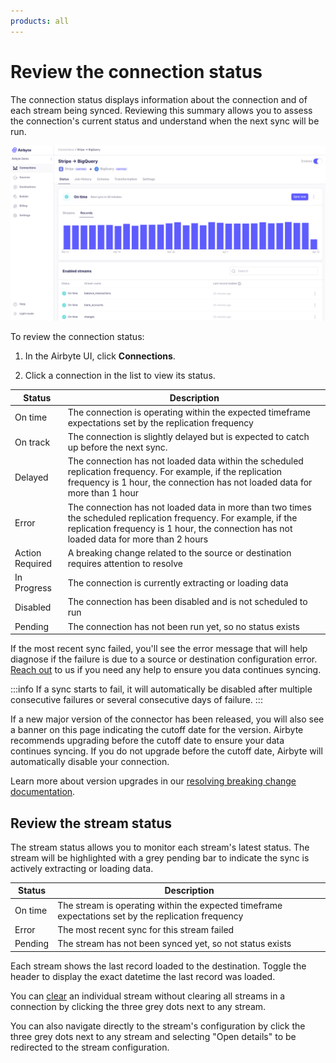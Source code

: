 ```yaml
---
products: all
---
```


# Review the connection status

The connection status displays information about the connection and of each stream being synced. Reviewing this summary allows you to assess the connection's current status and understand when the next sync will be run.

![Connection Status](./assets/connection-status-page.png)

To review the connection status:

1. In the Airbyte UI, click **Connections**.

2. Click a connection in the list to view its status.

| Status          | Description                                                                                                                                                                                                  |
| --------------- | ------------------------------------------------------------------------------------------------------------------------------------------------------------------------------------------------------------ |
| On time         | The connection is operating within the expected timeframe expectations set by the replication frequency                                                                                                      |
| On track        | The connection is slightly delayed but is expected to catch up before the next sync.                                                                                                                         |
| Delayed         | The connection has not loaded data within the scheduled replication frequency. For example, if the replication frequency is 1 hour, the connection has not loaded data for more than 1 hour                  |
| Error           | The connection has not loaded data in more than two times the scheduled replication frequency. For example, if the replication frequency is 1 hour, the connection has not loaded data for more than 2 hours |
| Action Required | A breaking change related to the source or destination requires attention to resolve                                                                                                                         |
| In Progress     | The connection is currently extracting or loading data                                                                                                                                                       |
| Disabled        | The connection has been disabled and is not scheduled to run                                                                                                                                                 |
| Pending         | The connection has not been run yet, so no status exists                                                                                                                                                     |

If the most recent sync failed, you'll see the error message that will help diagnose if the failure is due to a source or destination configuration error. [Reach out](/community/getting-support.md) to us if you need any help to ensure you data continues syncing.

:::info
If a sync starts to fail, it will automatically be disabled after multiple consecutive failures or several consecutive days of failure.
:::

If a new major version of the connector has been released, you will also see a banner on this page indicating the cutoff date for the version. Airbyte recommends upgrading before the cutoff date to ensure your data continues syncing. If you do not upgrade before the cutoff date, Airbyte will automatically disable your connection.

Learn more about version upgrades in our [resolving breaking change documentation](/using-airbyte/schema-change-management.md#resolving-breaking-changes).

## Review the stream status

The stream status allows you to monitor each stream's latest status. The stream will be highlighted with a grey pending bar to indicate the sync is actively extracting or loading data.

| Status  | Description                                                                                         |
| ------- | --------------------------------------------------------------------------------------------------- |
| On time | The stream is operating within the expected timeframe expectations set by the replication frequency |
| Error   | The most recent sync for this stream failed                                                         |
| Pending | The stream has not been synced yet, so not status exists                                            |

Each stream shows the last record loaded to the destination. Toggle the header to display the exact datetime the last record was loaded.

You can [clear](/operator-guides/clear) an individual stream without clearing all streams in a connection by clicking the three grey dots next to any stream.

You can also navigate directly to the stream's configuration by click the three grey dots next to any stream and selecting "Open details" to be redirected to the stream configuration.
